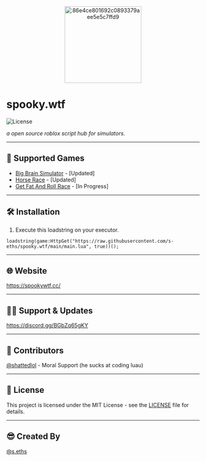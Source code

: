 <div align="center">
  <img src="https://github.com/user-attachments/assets/27b7cd4d-1c23-4711-b7ec-4158f6a8574f" alt="86e4ce801692c0893379aee5e5c7ffd9" width="200"/>
</div>

# spooky.wtf

![License](https://img.shields.io/badge/license-MIT-blue.svg)

*a open source roblox script hub for simulators.*

---

## 🚀 Supported Games

- [Big Brain Simulator](https://www.roblox.com/games/4893679160/Big-Brain-Simulator) - [Updated]
- [Horse Race](https://www.roblox.com/games/93787311916283/Horse-Race-New-Mount-Partner) - [Updated]
- [Get Fat And Roll Race](https://www.roblox.com/games/14494334042/Get-Fat-And-Roll-Race) - [In Progress]

---

## 🛠️ Installation

1. Execute this loadstring on your executor.

`loadstring(game:HttpGet("https://raw.githubusercontent.com/s-eths/spooky.wtf/main/main.lua", true))();`

---

## 🌐 Website

https://spookywtf.cc/

---

## 🙋‍♂️ Support & Updates

https://discord.gg/BGbZq65gKY

---

## 🤝 Contributors

[@shattedlol](https://shatted.lol/) - Moral Support (he sucks at coding luau)

---

## 📄 License

This project is licensed under the MIT License - see the [LICENSE](LICENSE) file for details.

---

## 😎 Created By

[@s.eths](https://github.com/s-eths)
